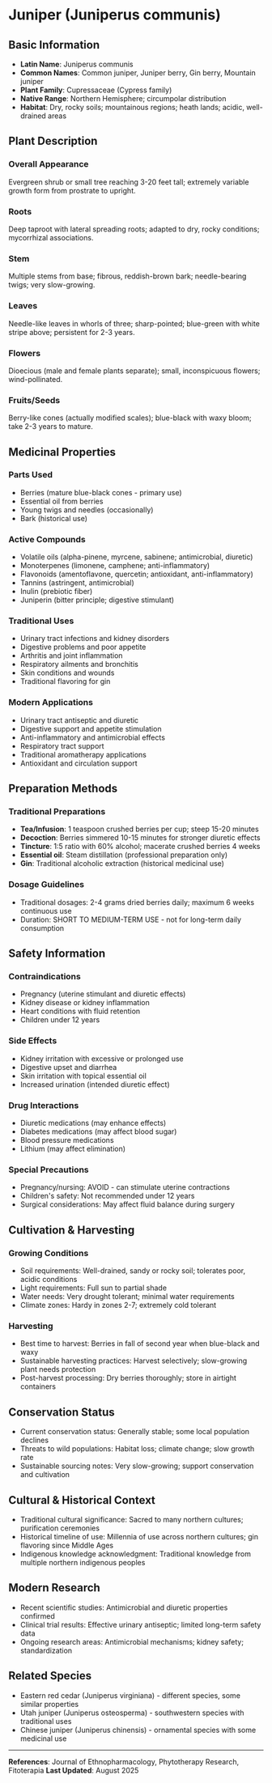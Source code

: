 # Juniper (Juniperus communis)

## Basic Information
- **Latin Name**: Juniperus communis
- **Common Names**: Common juniper, Juniper berry, Gin berry, Mountain juniper
- **Plant Family**: Cupressaceae (Cypress family)
- **Native Range**: Northern Hemisphere; circumpolar distribution
- **Habitat**: Dry, rocky soils; mountainous regions; heath lands; acidic, well-drained areas

## Plant Description

### Overall Appearance
Evergreen shrub or small tree reaching 3-20 feet tall; extremely variable growth form from prostrate to upright.

### Roots
Deep taproot with lateral spreading roots; adapted to dry, rocky conditions; mycorrhizal associations.

### Stem
Multiple stems from base; fibrous, reddish-brown bark; needle-bearing twigs; very slow-growing.

### Leaves
Needle-like leaves in whorls of three; sharp-pointed; blue-green with white stripe above; persistent for 2-3 years.

### Flowers
Dioecious (male and female plants separate); small, inconspicuous flowers; wind-pollinated.

### Fruits/Seeds
Berry-like cones (actually modified scales); blue-black with waxy bloom; take 2-3 years to mature.

## Medicinal Properties

### Parts Used
- Berries (mature blue-black cones - primary use)
- Essential oil from berries
- Young twigs and needles (occasionally)
- Bark (historical use)

### Active Compounds
- Volatile oils (alpha-pinene, myrcene, sabinene; antimicrobial, diuretic)
- Monoterpenes (limonene, camphene; anti-inflammatory)
- Flavonoids (amentoflavone, quercetin; antioxidant, anti-inflammatory)
- Tannins (astringent, antimicrobial)
- Inulin (prebiotic fiber)
- Juniperin (bitter principle; digestive stimulant)

### Traditional Uses
- Urinary tract infections and kidney disorders
- Digestive problems and poor appetite
- Arthritis and joint inflammation
- Respiratory ailments and bronchitis
- Skin conditions and wounds
- Traditional flavoring for gin

### Modern Applications
- Urinary tract antiseptic and diuretic
- Digestive support and appetite stimulation
- Anti-inflammatory and antimicrobial effects
- Respiratory tract support
- Traditional aromatherapy applications
- Antioxidant and circulation support

## Preparation Methods

### Traditional Preparations
- **Tea/Infusion**: 1 teaspoon crushed berries per cup; steep 15-20 minutes
- **Decoction**: Berries simmered 10-15 minutes for stronger diuretic effects
- **Tincture**: 1:5 ratio with 60% alcohol; macerate crushed berries 4 weeks
- **Essential oil**: Steam distillation (professional preparation only)
- **Gin**: Traditional alcoholic extraction (historical medicinal use)

### Dosage Guidelines
- Traditional dosages: 2-4 grams dried berries daily; maximum 6 weeks continuous use
- Duration: SHORT TO MEDIUM-TERM USE - not for long-term daily consumption

## Safety Information

### Contraindications
- Pregnancy (uterine stimulant and diuretic effects)
- Kidney disease or kidney inflammation
- Heart conditions with fluid retention
- Children under 12 years

### Side Effects
- Kidney irritation with excessive or prolonged use
- Digestive upset and diarrhea
- Skin irritation with topical essential oil
- Increased urination (intended diuretic effect)

### Drug Interactions
- Diuretic medications (may enhance effects)
- Diabetes medications (may affect blood sugar)
- Blood pressure medications
- Lithium (may affect elimination)

### Special Precautions
- Pregnancy/nursing: AVOID - can stimulate uterine contractions
- Children's safety: Not recommended under 12 years
- Surgical considerations: May affect fluid balance during surgery

## Cultivation & Harvesting

### Growing Conditions
- Soil requirements: Well-drained, sandy or rocky soil; tolerates poor, acidic conditions
- Light requirements: Full sun to partial shade
- Water needs: Very drought tolerant; minimal water requirements
- Climate zones: Hardy in zones 2-7; extremely cold tolerant

### Harvesting
- Best time to harvest: Berries in fall of second year when blue-black and waxy
- Sustainable harvesting practices: Harvest selectively; slow-growing plant needs protection
- Post-harvest processing: Dry berries thoroughly; store in airtight containers

## Conservation Status
- Current conservation status: Generally stable; some local population declines
- Threats to wild populations: Habitat loss; climate change; slow growth rate
- Sustainable sourcing notes: Very slow-growing; support conservation and cultivation

## Cultural & Historical Context
- Traditional cultural significance: Sacred to many northern cultures; purification ceremonies
- Historical timeline of use: Millennia of use across northern cultures; gin flavoring since Middle Ages
- Indigenous knowledge acknowledgment: Traditional knowledge from multiple northern indigenous peoples

## Modern Research
- Recent scientific studies: Antimicrobial and diuretic properties confirmed
- Clinical trial results: Effective urinary antiseptic; limited long-term safety data
- Ongoing research areas: Antimicrobial mechanisms; kidney safety; standardization

## Related Species
- Eastern red cedar (Juniperus virginiana) - different species, some similar properties
- Utah juniper (Juniperus osteosperma) - southwestern species with traditional uses
- Chinese juniper (Juniperus chinensis) - ornamental species with some medicinal use

---

**References**: Journal of Ethnopharmacology, Phytotherapy Research, Fitoterapia
**Last Updated**: August 2025